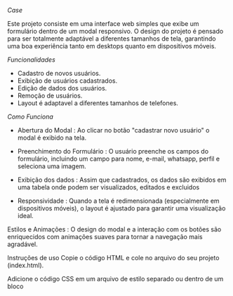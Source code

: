 *Case*

Este projeto consiste em uma interface web simples que exibe um formulário dentro de um modal responsivo. O design do projeto é pensado para ser totalmente adaptável a diferentes tamanhos de tela, garantindo uma boa experiência tanto em desktops quanto em dispositivos móveis.

*Funcionalidades*
- Cadastro de novos usuários.
- Exibição de usuários cadastrados.
- Edição de dados dos usuários.
- Remoção de usuários.
- Layout é adaptavel a diferentes tamanhos de telefones.

*Como Funciona* 
- Abertura do Modal : Ao clicar no botão "cadastrar novo usuário" o modal é exibido na tela.
  
- Preenchimento do Formulário : O usuário preenche os campos do formulário, incluindo um campo para nome, e-mail, whatsapp, perfil e seleciona uma imagem.

- Exibição dos dados : Assim que cadastrados, os dados são exibidos em uma tabela onde podem ser visualizados, editados e excluidos 
  
- Responsividade : Quando a tela é redimensionada (especialmente em dispositivos móveis), o layout é ajustado para garantir uma visualização ideal.

Estilos e Animações : O design do modal e a interação com os botões são enriquecidos com animações suaves para tornar a navegação mais agradável.





Instruções de uso
Copie o código HTML e cole no arquivo do seu projeto (index.html).

Adicione o código CSS em um arquivo de estilo separado ou dentro de um bloco <style> em seu HTML.

Para testar a responsividade, abra a página em diferentes dispositivos ou utilize a ferramenta de inspeção do navegador para ajustar o tamanho da tela.










